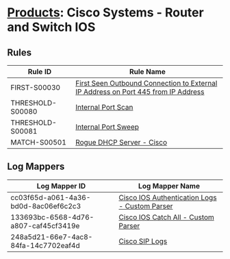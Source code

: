 # [Products](README.md): Cisco Systems - Router and Switch IOS

## Rules

|Rule ID|Rule Name|
|----|----|
|FIRST-S00030|[First Seen Outbound Connection to External IP Address on Port 445 from IP Address](../rules/FIRST-S00030.md)|
|THRESHOLD-S00080|[Internal Port Scan](../rules/THRESHOLD-S00080.md)|
|THRESHOLD-S00081|[Internal Port Sweep](../rules/THRESHOLD-S00081.md)|
|MATCH-S00501|[Rogue DHCP Server - Cisco](../rules/MATCH-S00501.md)|


## Log Mappers

|Log Mapper ID|Log Mapper Name|
|----|----|
|cc03f65d-a061-4a36-bd0d-8ac06ef6c2c3|[Cisco IOS Authentication Logs - Custom Parser](../mappings/cc03f65d-a061-4a36-bd0d-8ac06ef6c2c3.md)|
|133693bc-6568-4d76-a807-caf45cf3419e|[Cisco IOS Catch All - Custom Parser](../mappings/133693bc-6568-4d76-a807-caf45cf3419e.md)|
|248a5d21-66e7-4ac8-84fa-14c7702eaf4d|[Cisco SIP Logs](../mappings/248a5d21-66e7-4ac8-84fa-14c7702eaf4d.md)|


